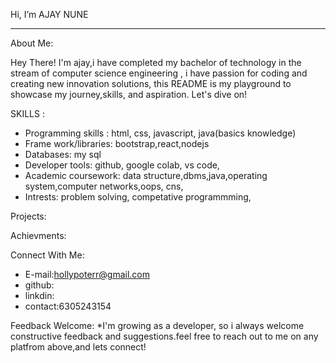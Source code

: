 Hi, I’m AJAY NUNE 
______________________________________________________________________________________________________________________________________________________________________________________________________

About Me:

Hey There! I'm ajay,i have completed my bachelor of technology in the stream of computer science engineering , i have passion for coding and creating new innovation solutions, this README is my playground to showcase my journey,skills, and aspiration. Let's dive on!

SKILLS :
* Programming skills : html, css, javascript, java(basics knowledge)
* Frame work/libraries: bootstrap,react,nodejs
* Databases: my sql
* Developer tools: github, google colab, vs code,
* Academic coursework: data structure,dbms,java,operating system,computer networks,oops, cns,
* Intrests: problem solving, competative programmming,

Projects:

Achievments:

Connect With Me:
* E-mail:hollypoterr@gmail.com
* github:
* linkdin:
* contact:6305243154

Feedback Welcome:
*I'm growing as a developer, so i always welcome constructive feedback and suggestions.feel free to reach out to
me on any platfrom above,and lets connect!
